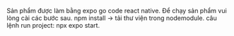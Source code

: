 Sản phẩm được làm bằng expo go code react native. 
Để chạy sản phẩm vui lòng cài các bước sau. 
npm install -> tải thư viện trong nodemodule.
câu lệnh run project: npx expo start.
